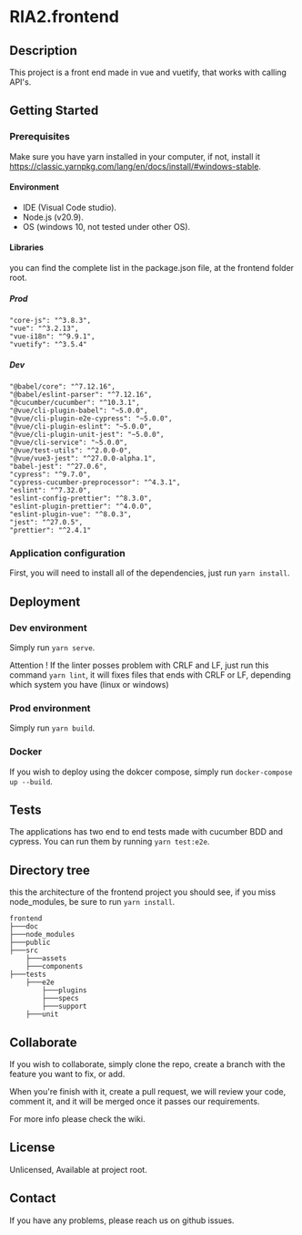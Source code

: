 
# RIA2.frontend

## Description

This project is a front end made in vue and vuetify, that works with calling API's.

## Getting Started

### Prerequisites

Make sure you have yarn installed in your computer, if not, install it https://classic.yarnpkg.com/lang/en/docs/install/#windows-stable.

#### Environment

- IDE (Visual Code studio).
- Node.js (v20.9).
- OS (windows 10, not tested under other OS).

#### Libraries

you can find the complete list in the package.json file, at the frontend folder root.

##### Prod
    "core-js": "^3.8.3",
    "vue": "^3.2.13",
    "vue-i18n": "^9.9.1",
    "vuetify": "^3.5.4"

##### Dev
    "@babel/core": "^7.12.16",
    "@babel/eslint-parser": "^7.12.16",
    "@cucumber/cucumber": "^10.3.1",
    "@vue/cli-plugin-babel": "~5.0.0",
    "@vue/cli-plugin-e2e-cypress": "~5.0.0",
    "@vue/cli-plugin-eslint": "~5.0.0",
    "@vue/cli-plugin-unit-jest": "~5.0.0",
    "@vue/cli-service": "~5.0.0",
    "@vue/test-utils": "^2.0.0-0",
    "@vue/vue3-jest": "^27.0.0-alpha.1",
    "babel-jest": "^27.0.6",
    "cypress": "^9.7.0",
    "cypress-cucumber-preprocessor": "^4.3.1",
    "eslint": "^7.32.0",
    "eslint-config-prettier": "^8.3.0",
    "eslint-plugin-prettier": "^4.0.0",
    "eslint-plugin-vue": "^8.0.3",
    "jest": "^27.0.5",
    "prettier": "^2.4.1"

### Application configuration

First, you will need to install all of the dependencies, just run `yarn install`.


## Deployment

### Dev environment

Simply run `yarn serve`.

Attention ! If the linter posses problem with CRLF and LF, just run this command `yarn lint`, it will fixes files that ends with CRLF or LF, depending which system you have (linux or windows)

### Prod environment

Simply run `yarn build`.

### Docker

If you wish to deploy using the dokcer compose, simply run `docker-compose up --build`.

## Tests

The applications has two end to end tests made with cucumber BDD and cypress.
You can run them by running `yarn test:e2e`.

## Directory tree

this the architecture of the frontend project you should see, if you miss node_modules, be sure to run `yarn install`.

    frontend
    ├───doc
    ├───node_modules
    ├───public
    ├───src
        ├───assets
        ├───components
    ├───tests
        ├───e2e
            ├───plugins
            ├───specs
            ├───support
        ├───unit

## Collaborate

If you wish to collaborate, simply clone the repo, create a branch with the feature you want to fix, or add.

When you're finish with it, create a pull request, we will review your code, comment it, and it will be merged once it passes our requirements.

For more info please check the wiki.

## License

Unlicensed, Available at project root.

## Contact

If you have any problems, please reach us on github issues.
